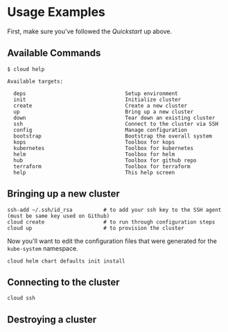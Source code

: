 # Usage Examples

First, make sure you've followed the *Quickstart* up above.


## Available Commands

```shell
$ cloud help

Available targets:

  deps                                Setup environment
  init                                Initialize cluster
  create                              Create a new cluster
  up                                  Bring up a new cluster
  down                                Tear down an existing cluster
  ssh                                 Connect to the cluster via SSH
  config                              Manage configuration
  bootstrap                           Bootstrap the overall system
  kops                                Toolbox for kops
  kubernetes                          Toolbox for kubernetes
  helm                                Toolbox for helm
  hub                                 Toolbox for github repo
  terraform                           Toolbox for terraform
  help                                This help screen
```


## Bringing up a new cluster

```shell
ssh-add ~/.ssh/id_rsa          # to add your ssh key to the SSH agent (must be same key used on Github)
cloud create                   # to run through configuration steps
cloud up                       # to provision the cluster
```

Now you'll want to edit the configuration files that were generated for the `kube-system` namespace.

```shell
cloud helm chart defaults init install
```

## Connecting to the cluster

```shell
cloud ssh
```

## Destroying a cluster

